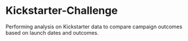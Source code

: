 # Kickstarter-Challenge
Performing analysis on Kickstarter data to compare campaign outcomes based on launch dates and outcomes. 
